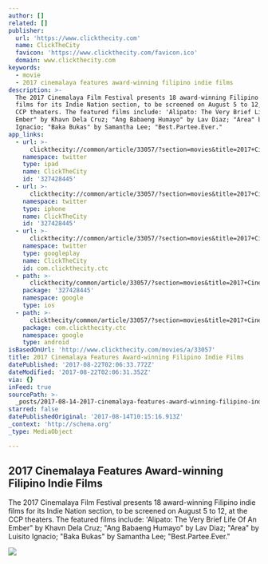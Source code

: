 ```yaml
---
author: []
related: []
publisher:
  url: 'https://www.clickthecity.com'
  name: ClickTheCity
  favicon: 'https://www.clickthecity.com/favicon.ico'
  domain: www.clickthecity.com
keywords:
  - movie
  - 2017 cinemalaya features award-winning filipino indie films
description: >-
  The 2017 Cinemalaya Film Festival presents 18 award-winning Filipino indie
  films for its Indie Nation section, to be screened on August 5 to 12, at the
  CCP theaters. The featured films include: 'Alipato: The Very Brief Life Of An
  Ember" by Khavn Dela Cruz; "Ang Babaeng Humayo" by Lav Diaz; "Area" by Luisito
  Ignacio; "Baka Bukas" by Samantha Lee; "Best.Partee.Ever."
app_links:
  - url: >-
      clickthecity://common/article/33057/?section=movies&title=2017+Cinemalaya+Features+Award-winning+Filipino+Indie+Films
    namespace: twitter
    type: ipad
    name: ClickTheCity
    id: '327428445'
  - url: >-
      clickthecity://common/article/33057/?section=movies&title=2017+Cinemalaya+Features+Award-winning+Filipino+Indie+Films
    namespace: twitter
    type: iphone
    name: ClickTheCity
    id: '327428445'
  - url: >-
      clickthecity://common/article/33057/?section=movies&title=2017+Cinemalaya+Features+Award-winning+Filipino+Indie+Films
    namespace: twitter
    type: googleplay
    name: ClickTheCity
    id: com.clickthecity.ctc
  - path: >-
      clickthecity/common/article/33057/?section=movies&title=2017+Cinemalaya+Features+Award-winning+Filipino+Indie+Films
    package: '327428445'
    namespace: google
    type: ios
  - path: >-
      clickthecity/common/article/33057/?section=movies&title=2017+Cinemalaya+Features+Award-winning+Filipino+Indie+Films
    package: com.clickthecity.ctc
    namespace: google
    type: android
isBasedOnUrl: 'http://www.clickthecity.com/movies/a/33057'
title: 2017 Cinemalaya Features Award-winning Filipino Indie Films
datePublished: '2017-08-22T02:06:33.772Z'
dateModified: '2017-08-22T02:06:31.352Z'
via: {}
inFeed: true
sourcePath: >-
  _posts/2017-08-14-2017-cinemalaya-features-award-winning-filipino-indie-films.md
starred: false
datePublishedOriginal: '2017-08-14T10:15:16.913Z'
_context: 'http://schema.org'
_type: MediaObject

---
```

<article style=""><h1>2017 Cinemalaya Features Award-winning Filipino Indie Films</h1><p>The 2017 Cinemalaya Film Festival presents 18 award-winning Filipino indie films for its Indie Nation section, to be screened on August 5 to 12, at the CCP theaters. The featured films include: 'Alipato: The Very Brief Life Of An Ember" by Khavn Dela Cruz; "Ang Babaeng Humayo" by Lav Diaz; "Area" by Luisito Ignacio; "Baka Bukas" by Samantha Lee; "Best.Partee.Ever."</p><img src="https://cdn1.clickthecity.com/images/articles/content/59840c1a175e67.74208443.jpg" /></article>